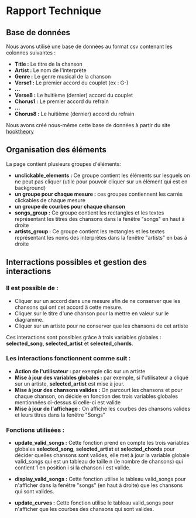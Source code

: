 # Rapport Technique

## Base de données

Nous avons utilisé une base de données au format csv contenant les colonnes suivantes : 

* __Title :__ Le titre de la chanson
* __Artist :__ Le nom de l'interprète 
* __Genre :__ Le genre musical de la chanson
* __Verse1 :__ Le premier accord du couplet (ex : G-)
* __...__
* __Verse8 :__ Le huitième (dernier) accord du couplet
* __Chorus1 :__ Le premier accord du refrain
* __...__
* __Chorus8 :__ Le huitième (dernier) accord du refrain

Nous avons créé nous-même cette base de données à partir du site [hooktheory](https://www.hooktheory.com/theorytab) 

## Organisation des éléments

La page contient plusieurs groupes d'éléments:

* __unclickable_elements :__ Ce groupe contient les éléments sur lesquels on ne peut pas cliquer (utile pour pouvoir cliquer sur un élément qui est en background) 
* __un groupe pour chaque mesure :__ ces groupes contiennent les carrés clickables de chaque mesure 
* __un groupe de courbes pour chaque chanson__
* __songs_group :__ Ce groupe contient les rectangles et les textes représentant les titres des chansons dans la fenêtre "songs" en haut à droite
* __artists_group :__ Ce groupe contient les rectangles et les textes représentant les noms des interprètes dans la fenêtre "artists" en bas à droite

## Interractions possibles et gestion des interactions

### Il est possible de : 

* Cliquer sur un accord dans une mesure afin de ne conserver que les chansons qui ont cet accord à cette mesure.
* Cliquer sur le titre d'une chanson pour la mettre en valeur sur le diagramme.
* Cliquer sur un artiste pour ne conserver que les chansons de cet artiste 

Ces interactions sont possibles grâce à trois variables globales : __selected_song__, __selected_artist__ et __selected_chords__. 

### Les interactions fonctionnent comme suit :

* __Action de l'utilisateur :__ par exemple clic sur un artiste 
* __Mise à jour des variables globales :__ par exemple, si l'utilisateur a cliqué sur un artiste, __selected_artist__ est mise à jour.
* __Mise à jour des chansons valides :__ On parcourt les chansons et pour chaque chanson, on décide en fonction des trois variables globales mentionnées ci-dessus si celle-ci est valide
* __Mise à jour de l'affichage :__ On affiche les courbes des chansons valides et leurs titres dans la fenêtre "Songs"

### Fonctions utilisées : 

* __update_valid_songs :__ Cette fonction prend en compte les trois variables globales __selected_song__, __selected_artist__ et __selected_chords__ 
pour décider quelles chansons sont valides, elle met à jour la variable globale valid_songs qui est un tableau de taille n (le nombre de chansons) 
qui contient 1 en position i si la chanson i est valide.

* __display_valid_songs :__ Cette fonction utilise le tableau valid_songs pour n'afficher dans la fenêtre "songs" (en haut à droite) que les chansons qui sont valides.

* __update_curves :__ Cette fonction utilise le tableau valid_songs pour n'afficher que les courbes des chansons qui sont valides.

